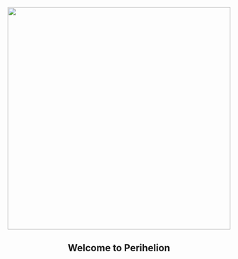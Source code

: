 
<p align="center"><img src="https://apod.nasa.gov/apod/image/2501/20242112SolNeg1024.jpg" width="500" height="500"></p>
<h2 align="center"> Welcome to Perihelion </h2>
